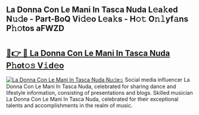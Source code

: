 ## La Donna Con Le Mani In Tasca Nuda L𝚎a𝚔ed N𝚞𝚍e - Part-BoQ Vi𝚍𝚎o L𝚎a𝚔s - H𝚘𝚝 O𝚗𝚕yf𝚊ns P𝚑𝚘tos aFWZD

# <h2><a href="http://kfdo68.oniu.top/?m=La+Donna+Con+Le+Mani+In+Tasca+Nuda">🔗👉 🔴 La Donna Con Le Mani In Tasca Nuda P𝚑ot𝚘𝚜 V𝚒d𝚎o</a></h2>

[![La Donna Con Le Mani In Tasca Nuda Nu𝚍e𝚜](https://i.imgur.com/0qMVB7G.gif)](http://kfdo68.oniu.top/?m=La+Donna+Con+Le+Mani+In+Tasca+Nuda)
Social media influencer La Donna Con Le Mani In Tasca Nuda, celebrated for sharing dance and lifestyle information, consisting of presentations and blogs. Skilled musician La Donna Con Le Mani In Tasca Nuda, celebrated for their exceptional talents and accomplishments in the realm of music.  
